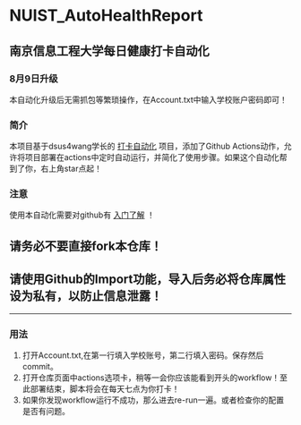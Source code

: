 # NUIST_AutoHealthReport
## 南京信息工程大学每日健康打卡自动化

### 8月9日升级
本自动化升级后无需抓包等繁琐操作，在Account.txt中输入学校账户密码即可！

### 简介
本项目基于dsus4wang学长的 [打卡自动化](https://github.com/dsus4wang/NUIST_AutoDailyHealthReport) 项目，添加了Github Actions动作，允许将项目部署在actions中定时自动运行，并简化了使用步骤。如果这个自动化帮到了你，右上角star点起！
### 注意
使用本自动化需要对github有 [入门了解](https://www.runoob.com/w3cnote/git-guide.html) ！

## **请务必不要直接fork本仓库！**
## **请使用Github的Import功能，导入后务必将仓库属性设为私有，以防止信息泄露！**

-----------
### 用法

1. 打开Account.txt,在第一行填入学校账号，第二行填入密码。保存然后commit。
2. 打开仓库页面中actions选项卡，稍等一会你应该能看到开头的workflow！至此部署结束，脚本将会在每天七点为你打卡！
3. 如果你发现workflow运行不成功，那么进去re-run一遍。或者检查你的配置是否有问题。
